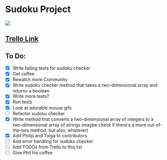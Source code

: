 # Sudoku Project

![](https://media.giphy.com/media/EPwELUbhreEPC/giphy.gif)

## [Trello Link](https://trello.com/b/woCNGoWu/sudoku-board)

## To Do:

- [x] Write failing tests for sudoku checker
- [x] Get coffee
- [x] Rewatch more Community
- [x] Write sudoku checker method that takes a two-dimensional array and returns a boolean
- [x] Write more tests?
- [x] Run tests
- [x] Look at adorable mouse gifs
- [ ] Refactor sudoku checker
- [x] Write method that converts a two-dimensional array of integers to a two-dimensional array of strings (maybe check if there's a more out-of-the-box method, but also, whatever)
- [x] Add Philip and Tolga to contributors
- [ ] Add error handling for sudoku checker
- [ ] Add TODOs from Trello to this list
- [ ] Give Phil his coffee
